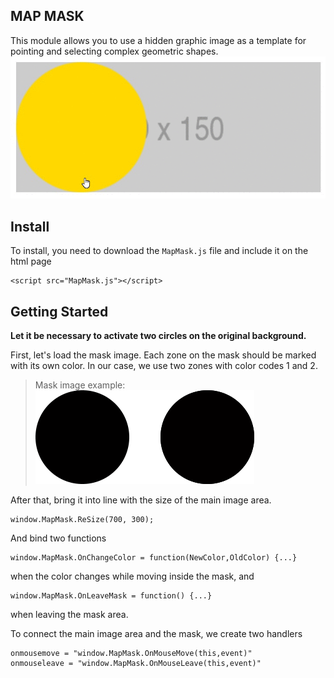 MAP MASK
---------------
This module allows you to use a hidden graphic image as a template for pointing and selecting complex geometric shapes.
![](README/NEfVS9Xs5W.gif)

## Install
To install, you need to download the `MapMask.js` file and include it on the html page
```
<script src="MapMask.js"></script>
```

## Getting Started

**Let it be necessary to activate two circles on the original background.**

First, let's load the mask image. Each zone on the mask should be marked with its own color. In our case, we use two zones with color codes 1 and 2.
>Mask image example:
>![](README/cbimage.png)

After that, bring it into line with the size of the main image area.
```
window.MapMask.ReSize(700, 300);
```

And bind two functions
```
window.MapMask.OnChangeColor = function(NewColor,OldColor) {...}
```
when the color changes while moving inside the mask, and
```
window.MapMask.OnLeaveMask = function() {...}
```
when leaving the mask area.

To connect the main image area and the mask, we create two handlers
```
onmousemove = "window.MapMask.OnMouseMove(this,event)"
onmouseleave = "window.MapMask.OnMouseLeave(this,event)"
```